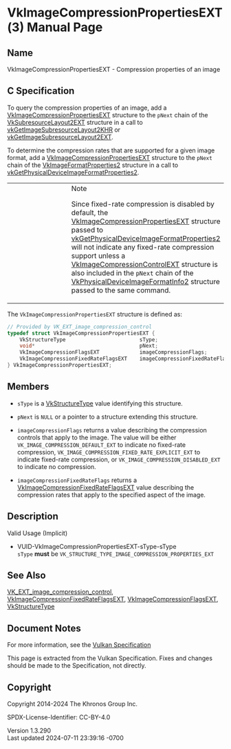 # VkImageCompressionPropertiesEXT(3) Manual Page

## Name

VkImageCompressionPropertiesEXT - Compression properties of an image



## <a href="#_c_specification" class="anchor"></a>C Specification

To query the compression properties of an image, add a
[VkImageCompressionPropertiesEXT](https://registry.khronos.org/vulkan/specs/1.3-extensions/man/html/VkImageCompressionPropertiesEXT.html)
structure to the `pNext` chain of the
[VkSubresourceLayout2EXT](https://registry.khronos.org/vulkan/specs/1.3-extensions/man/html/VkSubresourceLayout2EXT.html) structure in a
call to
[vkGetImageSubresourceLayout2KHR](https://registry.khronos.org/vulkan/specs/1.3-extensions/man/html/vkGetImageSubresourceLayout2KHR.html)
or
[vkGetImageSubresourceLayout2EXT](https://registry.khronos.org/vulkan/specs/1.3-extensions/man/html/vkGetImageSubresourceLayout2EXT.html).

To determine the compression rates that are supported for a given image
format, add a
[VkImageCompressionPropertiesEXT](https://registry.khronos.org/vulkan/specs/1.3-extensions/man/html/VkImageCompressionPropertiesEXT.html)
structure to the `pNext` chain of the
[VkImageFormatProperties2](https://registry.khronos.org/vulkan/specs/1.3-extensions/man/html/VkImageFormatProperties2.html) structure in a
call to
[vkGetPhysicalDeviceImageFormatProperties2](https://registry.khronos.org/vulkan/specs/1.3-extensions/man/html/vkGetPhysicalDeviceImageFormatProperties2.html).

<table>
<colgroup>
<col style="width: 50%" />
<col style="width: 50%" />
</colgroup>
<tbody>
<tr>
<td class="icon"><em></em></td>
<td class="content">Note
<p>Since fixed-rate compression is disabled by default, the <a
href="https://registry.khronos.org/vulkan/specs/1.3-extensions/man/html/VkImageCompressionPropertiesEXT.html">VkImageCompressionPropertiesEXT</a>
structure passed to <a
href="https://registry.khronos.org/vulkan/specs/1.3-extensions/man/html/vkGetPhysicalDeviceImageFormatProperties2.html">vkGetPhysicalDeviceImageFormatProperties2</a>
will not indicate any fixed-rate compression support unless a <a
href="VkImageCompressionControlEXT.html">VkImageCompressionControlEXT</a>
structure is also included in the <code>pNext</code> chain of the <a
href="VkPhysicalDeviceImageFormatInfo2.html">VkPhysicalDeviceImageFormatInfo2</a>
structure passed to the same command.</p></td>
</tr>
</tbody>
</table>

The `VkImageCompressionPropertiesEXT` structure is defined as:

``` c
// Provided by VK_EXT_image_compression_control
typedef struct VkImageCompressionPropertiesEXT {
    VkStructureType                        sType;
    void*                                  pNext;
    VkImageCompressionFlagsEXT             imageCompressionFlags;
    VkImageCompressionFixedRateFlagsEXT    imageCompressionFixedRateFlags;
} VkImageCompressionPropertiesEXT;
```

## <a href="#_members" class="anchor"></a>Members

- `sType` is a [VkStructureType](https://registry.khronos.org/vulkan/specs/1.3-extensions/man/html/VkStructureType.html) value identifying
  this structure.

- `pNext` is `NULL` or a pointer to a structure extending this
  structure.

- `imageCompressionFlags` returns a value describing the compression
  controls that apply to the image. The value will be either
  `VK_IMAGE_COMPRESSION_DEFAULT_EXT` to indicate no fixed-rate
  compression, `VK_IMAGE_COMPRESSION_FIXED_RATE_EXPLICIT_EXT` to
  indicate fixed-rate compression, or
  `VK_IMAGE_COMPRESSION_DISABLED_EXT` to indicate no compression.

- `imageCompressionFixedRateFlags` returns a
  [VkImageCompressionFixedRateFlagsEXT](https://registry.khronos.org/vulkan/specs/1.3-extensions/man/html/VkImageCompressionFixedRateFlagsEXT.html)
  value describing the compression rates that apply to the specified
  aspect of the image.

## <a href="#_description" class="anchor"></a>Description

Valid Usage (Implicit)

- <a href="#VUID-VkImageCompressionPropertiesEXT-sType-sType"
  id="VUID-VkImageCompressionPropertiesEXT-sType-sType"></a>
  VUID-VkImageCompressionPropertiesEXT-sType-sType  
  `sType` **must** be
  `VK_STRUCTURE_TYPE_IMAGE_COMPRESSION_PROPERTIES_EXT`

## <a href="#_see_also" class="anchor"></a>See Also

[VK_EXT_image_compression_control](https://registry.khronos.org/vulkan/specs/1.3-extensions/man/html/VK_EXT_image_compression_control.html),
[VkImageCompressionFixedRateFlagsEXT](https://registry.khronos.org/vulkan/specs/1.3-extensions/man/html/VkImageCompressionFixedRateFlagsEXT.html),
[VkImageCompressionFlagsEXT](https://registry.khronos.org/vulkan/specs/1.3-extensions/man/html/VkImageCompressionFlagsEXT.html),
[VkStructureType](https://registry.khronos.org/vulkan/specs/1.3-extensions/man/html/VkStructureType.html)

## <a href="#_document_notes" class="anchor"></a>Document Notes

For more information, see the <a
href="https://registry.khronos.org/vulkan/specs/1.3-extensions/html/vkspec.html#VkImageCompressionPropertiesEXT"
target="_blank" rel="noopener">Vulkan Specification</a>

This page is extracted from the Vulkan Specification. Fixes and changes
should be made to the Specification, not directly.

## <a href="#_copyright" class="anchor"></a>Copyright

Copyright 2014-2024 The Khronos Group Inc.

SPDX-License-Identifier: CC-BY-4.0

Version 1.3.290  
Last updated 2024-07-11 23:39:16 -0700
